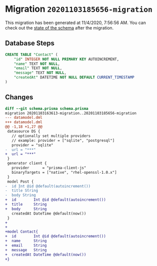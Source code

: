 # Migration `20201103185656-migration`

This migration has been generated at 11/4/2020, 7:56:56 AM.
You can check out the [state of the schema](./schema.prisma) after the migration.

## Database Steps

```sql
CREATE TABLE "Contact" (
    "id" INTEGER NOT NULL PRIMARY KEY AUTOINCREMENT,
    "name" TEXT NOT NULL,
    "email" TEXT NOT NULL,
    "message" TEXT NOT NULL,
    "createdAt" DATETIME NOT NULL DEFAULT CURRENT_TIMESTAMP
)
```

## Changes

```diff
diff --git schema.prisma schema.prisma
migration 20201103163613-migration..20201103185656-migration
--- datamodel.dml
+++ datamodel.dml
@@ -1,18 +1,27 @@
 datasource DS {
   // optionally set multiple providers
   // example: provider = ["sqlite", "postgresql"]
   provider = "sqlite"
-  url = "***"
+  url = "***"
 }
 generator client {
   provider      = "prisma-client-js"
   binaryTargets = ["native", "rhel-openssl-1.0.x"]
 }
 model Post {
-  id Int @id @default(autoincrement())
-  title String
-  body String
+  id        Int @id @default(autoincrement())
+  title     String
+  body      String
   createdAt DateTime @default(now())
 }
+
+
+model Contact{
+  id        Int @id @default(autoincrement())
+  name      String
+  email     String
+  message   String
+  createdAt DateTime @default(now())
+}
```


